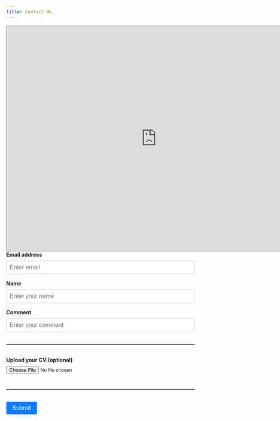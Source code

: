 ```yaml
---
title: Contact Me
---
```


<style>
    /* Style for labels */
    label {
        display: block;
        font-weight: bold;
        margin-bottom: 0.5rem;
    }
    
    /* Style for inputs and select */
    input[type="email"],
    input[type="text"],
    select {
        display: block;
        width: 100%;
        padding: 0.5rem;
        font-size: 1rem;
        border: 1px solid #ccc;
        border-radius: 4px;
        margin-bottom: 1rem;
        box-sizing: border-box;
    }
    
    /* Style for file input */
    input[type="file"] {
        margin-bottom: 0.5rem;
    }
    
    /* Style for submit button */
    button[type="submit"] {
        background-color: #117bff;
        color: #fff;
        border: none;
        padding: 0.5rem 1rem;
        border-radius: 4px;
        font-size: 1rem;
        cursor: pointer;
    }
    
    /* Style for hr */
    hr {
        margin: 2rem 0;
        border: none;
        border-top: 1px solid #ccc;
    }
</style>

<iframe src="https://calendar.google.com/calendar/embed?height=600&wkst=1&bgcolor=%23ffffff&ctz=America%2FNew_York&src=aXNhYWNoeXdAdW1pY2guZWR1&src=Y19jN2UwYzNhYzA2ODZmNjE5MGUyMmNhNGFjOGFkN2VjZGU1Yzk0NDlhMTg0YmMxYTExNWJiMjc4MTc3MTA0MzFkQGdyb3VwLmNhbGVuZGFyLmdvb2dsZS5jb20&src=YWRkcmVzc2Jvb2sjY29udGFjdHNAZ3JvdXAudi5jYWxlbmRhci5nb29nbGUuY29t&src=ZW4uY2hpbmEjaG9saWRheUBncm91cC52LmNhbGVuZGFyLmdvb2dsZS5jb20&color=%23039BE5&color=%23795548&color=%2333B679&color=%230B8043" style="border:solid 1px #777" width="800" height="600" frameborder="0" scrolling="no"></iframe>

<form accept-charset="UTF-8" action="https://getform.io/f/e05282ef-19eb-4a58-9798-7861b033b7f0" method="POST" enctype="multipart/form-data" target="_blank">
    <div class="form-group">
        <label for="exampleInputEmail1" required="required">Email address</label>
        <input type="email" name="email" class="form-control" id="exampleInputEmail1" aria-describedby="emailHelp" placeholder="Enter email">
    </div>
    <div class="form-group">
        <label for="exampleInputName">Name</label>
        <input type="text" name="name" class="form-control" id="exampleInputName" placeholder="Enter your name" required="required">
    </div>
    <div class="form-group">
        <label for="exampleInputName">Comment</label>
        <input type="text" name="info" class="form-control" id="info" placeholder="Enter your comment" required="required">
    </div>
    <hr>
    <div class="form-group mt-3">
        <label class="mr-2">Upload your CV:(optional)</label>
        <input type="file" name="file">
    </div>
    <hr>
    <button type="submit" class="btn btn-primary">Submit</button>
</form>

